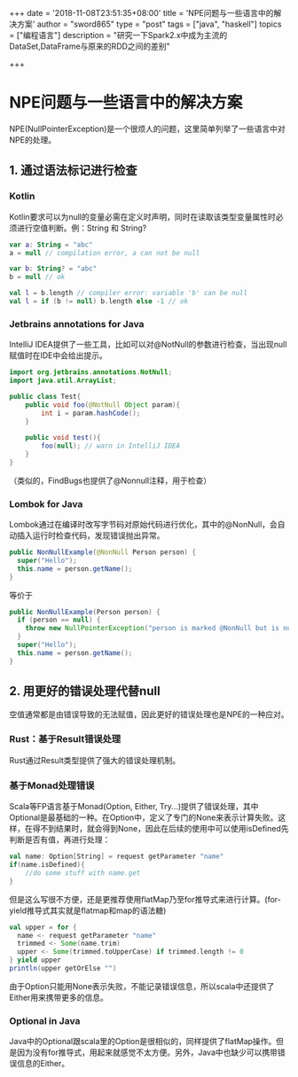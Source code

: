 +++
date = '2018-11-08T23:51:35+08:00'
title = 'NPE问题与一些语言中的解决方案'
author = "sword865"
type = "post"
tags = ["java", "haskell"]
topics = ["编程语言"]
description = "研究一下Spark2.x中成为主流的DataSet,DataFrame与原来的RDD之间的差别"


+++

# NPE问题与一些语言中的解决方案

NPE(NullPointerException)是一个很烦人的问题，这里简单列举了一些语言中对NPE的处理。

## 1. 通过语法标记进行检查

### Kotlin

Kotlin要求可以为null的变量必需在定义时声明，同时在读取该类型变量属性时必须进行空值判断。例：String 和 String?

```kotlin
var a: String = "abc"
a = null // compilation error, a can not be null

var b: String? = "abc"
b = null // ok

val l = b.length // compiler error: variable 'b' can be null
val l = if (b != null) b.length else -1 // ok
```

### Jetbrains annotations for Java

IntelliJ IDEA提供了一些工具，比如可以对@NotNull的参数进行检查，当出现null赋值时在IDE中会给出提示。

```java
import org.jetbrains.annotations.NotNull;
import java.util.ArrayList;

public class Test{
    public void foo(@NotNull Object param){
        int i = param.hashCode();
    }
    
    public void test(){
        foo(null); // warn in IntelliJ IDEA
    }
}
```

（类似的，FindBugs也提供了@Nonnull注释，用于检查）

### Lombok for Java

Lombok通过在编译时改写字节码对原始代码进行优化，其中的@NonNull，会自动插入运行时检查代码，发现错误抛出异常。

```java
public NonNullExample(@NonNull Person person) {
  super("Hello");
  this.name = person.getName();
}
```

等价于

```java
public NonNullExample(Person person) {
  if (person == null) {
    throw new NullPointerException("person is marked @NonNull but is null");
  }
  super("Hello");
  this.name = person.getName();
}
```

## 2. 用更好的错误处理代替null

空值通常都是由错误导致的无法赋值，因此更好的错误处理也是NPE的一种应对。

### Rust：基于Result错误处理

Rust通过Result类型提供了强大的错误处理机制。

### 基于Monad处理错误

Scala等FP语言基于Monad(Option, Either, Try...)提供了错误处理，其中Optional是最基础的一种。在Option中，定义了专门的None来表示计算失败。这样，在得不到结果时，就会得到None，因此在后续的使用中可以使用isDefined先判断是否有值，再进行处理：

```scala
val name: Option[String] = request getParameter "name"
if(name.isDefined){
    //do some stuff with name.get
}
```

但是这么写很不方便，还是更推荐使用flatMap乃至for推导式来进行计算。(for-yield推导式其实就是flatmap和map的语法糖)

```scala
val upper = for {
  name <- request getParameter "name"
  trimmed <- Some(name.trim)
  upper <- Some(trimmed.toUpperCase) if trimmed.length != 0
} yield upper
println(upper getOrElse "")
```

由于Option只能用None表示失败，不能记录错误信息，所以scala中还提供了Either用来携带更多的信息。

### Optional in Java

Java中的Optional跟scala里的Option是很相似的，同样提供了flatMap操作。但是因为没有for推导式，用起来就感觉不太方便。另外，Java中也缺少可以携带错误信息的Either。
